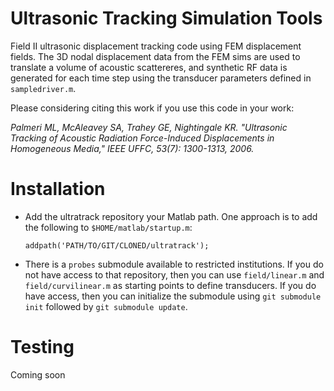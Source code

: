 Ultrasonic Tracking Simulation Tools
====================================

Field II ultrasonic displacement tracking code using FEM displacement fields.
The 3D nodal displacement data from the FEM sims are used to translate a volume
of acoustic scattereres, and synthetic RF data is generated for each time step
using the transducer parameters defined in ```sampledriver.m```.

Please considering citing this work if you use this code in your work: 

*Palmeri ML, McAleavey SA, Trahey GE, Nightingale KR. "Ultrasonic Tracking of
Acoustic Radiation Force-Induced Displacements in Homogeneous Media," IEEE
UFFC, 53(7): 1300-1313, 2006.*

Installation
============
 * Add the ultratrack repository your Matlab path.  One approach is to add the
   following to ```$HOME/matlab/startup.m```:
   ```
   addpath('PATH/TO/GIT/CLONED/ultratrack');
   ```
 * There is a ```probes``` submodule available to restricted institutions.  If
   you do not have access to that repository, then you can use
   ```field/linear.m``` and ```field/curvilinear.m``` as starting points to
   define transducers.  If you do have access, then you can initialize the
   submodule using ```git submodule init``` followed by ```git submodule
   update```.

Testing
=======

Coming soon

